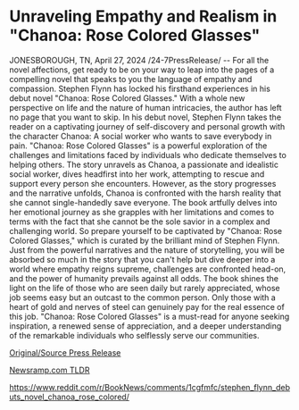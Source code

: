 # Unraveling Empathy and Realism in "Chanoa: Rose Colored Glasses"

JONESBOROUGH, TN, April 27, 2024 /24-7PressRelease/ -- For all the novel affections, get ready to be on your way to leap into the pages of a compelling novel that speaks to you the language of empathy and compassion. Stephen Flynn has locked his firsthand experiences in his debut novel "Chanoa: Rose Colored Glasses." With a whole new perspective on life and the nature of human intricacies, the author has left no page that you want to skip.   In his debut novel, Stephen Flynn takes the reader on a captivating journey of self-discovery and personal growth with the character Chanoa: A social worker who wants to save everybody in pain. "Chanoa: Rose Colored Glasses" is a powerful exploration of the challenges and limitations faced by individuals who dedicate themselves to helping others.   The story unravels as Chanoa, a passionate and idealistic social worker, dives headfirst into her work, attempting to rescue and support every person she encounters. However, as the story progresses and the narrative unfolds, Chanoa is confronted with the harsh reality that she cannot single-handedly save everyone. The book artfully delves into her emotional journey as she grapples with her limitations and comes to terms with the fact that she cannot be the sole savior in a complex and challenging world.  So prepare yourself to be captivated by "Chanoa: Rose Colored Glasses," which is curated by the brilliant mind of Stephen Flynn. Just from the powerful narratives and the nature of storytelling, you will be absorbed so much in the story that you can't help but dive deeper into a world where empathy reigns supreme, challenges are confronted head-on, and the power of humanity prevails against all odds.  The book shines the light on the life of those who are seen daily but rarely appreciated, whose job seems easy but an outcast to the common person. Only those with a heart of gold and nerves of steel can genuinely pay for the real essence of this job. "Chanoa: Rose Colored Glasses" is a must-read for anyone seeking inspiration, a renewed sense of appreciation, and a deeper understanding of the remarkable individuals who selflessly serve our communities. 

[Original/Source Press Release](https://www.24-7pressrelease.com/press-release/510457/unraveling-empathy-and-realism-in-chanoa-rose-colored-glasses)
                    

[Newsramp.com TLDR](None) 

https://www.reddit.com/r/BookNews/comments/1cgfmfc/stephen_flynn_debuts_novel_chanoa_rose_colored/